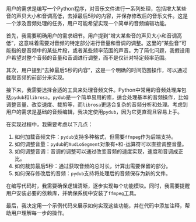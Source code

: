 用户的需求是编写一个Python程序，对音乐文件进行一系列处理，包括增大某些音的声贝大小和音调高低，去掉最后5秒的内容，并保存修改后的音乐文件。这是一个涉及音频处理的任务，用户可能希望实现一个简单的音频编辑功能。

首先，我需要明确用户的需求细节。用户提到“增大某些音的声贝大小和音调高低”，这意味着需要对音频的特定部分进行音量和音调的调整。这里的“某些音”可能指的是音频中的某些片段，或者某些频率范围的声音。为了简化问题，我假设用户希望对整个音频的音量和音调进行调整，而不是仅针对特定频率范围。

其次，用户提到“去掉最后5秒的内容”，这是一个明确的时间范围操作，可以通过截取音频的前部分来实现。

接下来，我需要选择合适的工具来处理音频文件。Python中常用的音频处理库包括`pydub`和`librosa`。`pydub`是一个简单易用的库，适合处理基本的音频操作，比如调整音量、改变速度、裁剪等，而`librosa`更适合复杂的音频分析和处理。考虑到用户的需求是基础的音频编辑，我决定使用`pydub`，因为它更直观且容易上手。

在实现过程中，我需要考虑以下几点：

1. 如何加载音频文件：`pydub`支持多种格式，但需要`ffmpeg`作为后端支持。
2. 如何调整音量：`pydub`的`AudioSegment`对象有`+`和`-`运算符可以直接调整音量。
3. 如何调整音调：音调的调整可以通过改变音频的速度实现，速度和音调成正比。
4. 如何裁剪最后5秒：通过获取音频的总时长，计算出需要保留的部分。
5. 如何保存修改后的音频：`pydub`支持将处理后的音频保存为新的文件。

在编写代码时，我需要确保逻辑清晰，逐步实现每个功能模块。同时，我需要提醒用户安装必要的依赖库，并确保系统中安装了`ffmpeg`工具。

最后，我决定用一个示例代码来展示如何实现这些功能，并在代码中添加注释，帮助用户理解每一步的操作。